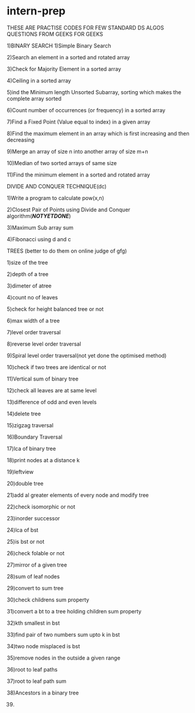 # intern-prep

THESE ARE PRACTISE CODES FOR FEW STANDARD DS ALGOS QUESTIONS FROM GEEKS FOR GEEKS


1)BINARY SEARCH
1)Simple Binary Search

2)Search an element in a sorted and rotated array

3)Check for Majority Element in a sorted array

4)Ceiling in a sorted array

5)ind the Minimum length Unsorted Subarray, sorting which makes the complete array sorted

6)Count number of occurrences (or frequency) in a sorted array

7)Find a Fixed Point (Value equal to index) in a given array

8)Find the maximum element in an array which is first increasing and then decreasing

9)Merge an array of size n into another array of size m+n

10)Median of two sorted arrays of same size

11)Find the minimum element in a sorted and rotated array


DIVIDE AND CONQUER TECHNIQUE(dc)

1)Write a program to calculate pow(x,n)

2)Closest Pair of Points using Divide and Conquer algorithm(*******NOTYETDONE*******)

3)Maximum Sub array sum

4)Fibonacci using d and c

TREES (better to do them on online judge of gfg)

1)size of the tree

2)depth of a tree

3)dimeter of atree

4)count no of leaves

5)check for height balanced tree or not

6)max width of a tree

7)level order traversal

8)reverse level order traversal

9)Spiral level order traversal(not yet done the optimised method)

10)check if two trees are identical or not

11)Vertical sum of binary tree

12)check all leaves are at same level

13)difference of odd and even levels

14)delete tree

15)zigzag traversal

16)Boundary Traversal

17)lca of binary tree 

18)print nodes at a distance k

19)leftview

20)double tree

21)add al greater elements of every node and modify tree

22)check isomorphic or not

23)inorder successor

24)lca of bst

25)is bst or not

26)check folable or not

27)mirror of a given tree

28)sum of leaf nodes

29)convert to sum tree

30)check childrens sum property

31)convert a bt to a tree holding children sum property

32)kth smallest in bst

33)find pair of two numbers sum upto k in bst

34)two node misplaced is bst

35)remove nodes in the outside a given range

36)root to leaf paths

37)root to leaf path sum

38)Ancestors in a binary tree

39)

